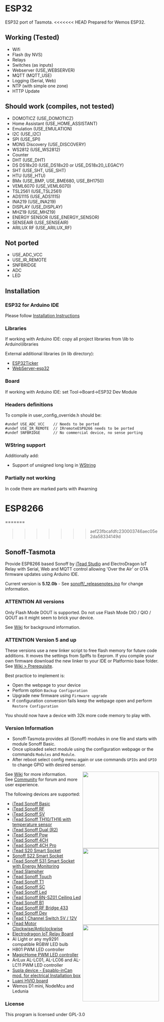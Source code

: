 # ESP32

ESP32 port of Tasmota.
<<<<<<< HEAD
Prepared for Wemos ESP32.

## Working (Tested)

- Wifi
- Flash (by NVS)
- Relays
- Switches (as inputs)
- Webserver (USE_WEBSERVER)
- MQTT (MQTT_USE)
- Logging (Serial, Web)
- NTP (with simple one zone)
- HTTP Update

## Should work (compiles, not tested)

- DOMOTICZ (USE_DOMOTICZ)
- Home Assistant (USE_HOME_ASSISTANT)
- Emulation (USE_EMULATION)
- I2C (USE_I2C)
- SPI (USE_SPI)
- MDNS Discovery (USE_DISCOVERY)
- WS2812 (USE_WS2812)
- Counter
- DHT (USE_DHT)
- DS DS18x20 (USE_DS18x20 or USE_DS18x20_LEGACY)
- SHT (USE_SHT, USE_SHT)
- HTU (USE_HTU)
- BMx (USE_BMP, USE_BME680, USE_BH1750)
- VEML6070 (USE_VEML6070)
- TSL2561 (USE_TSL2561)
- ADS1115 (USE_ADS1115)
- INA219 (USE_INA219)
- DISPLAY (USE_DISPLAY)
- MHZ19 (USE_MHZ19)
- ENERGY SENSOR (USE_ENERGY_SENSOR)
- SENSEAIR (USE_SENSEAIR)
- ARILUX RF (USE_ARILUX_RF)

## Not ported

- USE_ADC_VCC
- USE_IR_REMOTE
- SNFBRIDGE
- ADC
- LED

## Installation

### ESP32 for Arduino IDE

Please follow [Installation Instructions](https://github.com/espressif/arduino-esp32#installation-instructions)

### Libraries

If working with Arduino IDE: copy all project libraries from \lib to Arduino\libraries

External additional libraries (in lib directory):
- [ESP32Ticker](https://github.com/bertmelis/ESP32Ticker)
- [WebServer-esp32](https://github.com/zhouhan0126/WebServer-esp32)

### Board

If working with Arduino IDE: set Tool->Board->ESP32 Dev Module

### Headers definitions

To compile in user_config_override.h should be:

```
#undef USE_ADC_VCC    // Needs to be ported
#undef USE_IR_REMOTE  // IRremoteESP8266 needs to be ported
#undef SNFBRIDGE      // No commercial device, no sense porting
```

### WString support

Additionally add:
- Support of unsigned long long in [WString](https://github.com/espressif/arduino-esp32/issues/1066)


### Partially not working

In code there are marked parts with #warning

# ESP8266
=======
>>>>>>> aef23fbcafdfc230003746aec05e2da58334149d

## Sonoff-Tasmota
Provide ESP8266 based Sonoff by [iTead Studio](https://www.itead.cc/) and ElectroDragon IoT Relay with Serial, Web and MQTT control allowing 'Over the Air' or OTA firmware updates using Arduino IDE.

Current version is **5.12.0b** - See [sonoff/_releasenotes.ino](https://github.com/arendst/Sonoff-Tasmota/blob/development/sonoff/_releasenotes.ino) for change information.

### ATTENTION All versions

Only Flash Mode DOUT is supported. Do not use Flash Mode DIO / QIO / QOUT as it might seem to brick your device.

See [Wiki](https://github.com/arendst/Sonoff-Tasmota/wiki/Theo's-Tasmota-Tips) for background information.

### ATTENTION Version 5 and up

These versions use a new linker script to free flash memory for future code additions. It moves the settings from Spiffs to Eeprom. If you compile your own firmware download the new linker to your IDE or Platformio base folder. See [Wiki > Prerequisite](https://github.com/arendst/Sonoff-Tasmota/wiki/Prerequisite).

Best practice to implement is:
- Open the webpage to your device
- Perform option ``Backup Configuration``
- Upgrade new firmware using ``Firmware upgrade``
- If configuration conversion fails keep the webpage open and perform ``Restore Configuration``

You should now have a device with 32k more code memory to play with.

### Version Information

- Sonoff-Tasmota provides all (Sonoff) modules in one file and starts with module Sonoff Basic.
- Once uploaded select module using the configuration webpage or the commands ```Modules``` and ```Module```.
- After reboot select config menu again or use commands ```GPIOs``` and ```GPIO``` to change GPIO with desired sensor.

<img src="https://github.com/arendst/arendst.github.io/blob/master/media/sonoffbasic.jpg" width="250" align="right" />

See [Wiki](https://github.com/arendst/Sonoff-Tasmota/wiki) for more information.<br />
See [Community](https://groups.google.com/d/forum/sonoffusers) for forum and more user experience.

The following devices are supported:
- [iTead Sonoff Basic](https://www.itead.cc/smart-home/sonoff-wifi-wireless-switch-1.html)
- [iTead Sonoff RF](https://www.itead.cc/smart-home/sonoff-rf.html)
- [iTead Sonoff SV](https://www.itead.cc/smart-home/sonoff-sv.html)<img src="https://github.com/arendst/arendst.github.io/blob/master/media/sonoff_th.jpg" width="250" align="right" />
- [iTead Sonoff TH10/TH16 with temperature sensor](https://www.itead.cc/smart-home/sonoff-th.html)
- [iTead Sonoff Dual (R2)](https://www.itead.cc/smart-home/sonoff-dual.html)
- [iTead Sonoff Pow](https://www.itead.cc/smart-home/sonoff-pow.html)
- [iTead Sonoff 4CH](https://www.itead.cc/smart-home/sonoff-4ch.html)
- [iTead Sonoff 4CH Pro](https://www.itead.cc/smart-home/sonoff-4ch-pro.html)
- [iTead S20 Smart Socket](https://www.itead.cc/smart-socket.html)
- [Sonoff S22 Smart Socket](https://github.com/arendst/Sonoff-Tasmota/issues/627)
- [iTead Sonoff S31 Smart Socket with Energy Monitoring](https://www.itead.cc/sonoff-s31.html)
- [iTead Slampher](https://www.itead.cc/slampher.html)
- [iTead Sonoff Touch](https://www.itead.cc/sonoff-touch.html)
- [iTead Sonoff T1](https://www.itead.cc/sonoff-t1.html)
- [iTead Sonoff SC](https://www.itead.cc/sonoff-sc.html)
- [iTead Sonoff Led](https://www.itead.cc/sonoff-led.html)<img src="https://github.com/arendst/arendst.github.io/blob/master/media/sonoff4ch.jpg" height="250" align="right" />
- [iTead Sonoff BN-SZ01 Ceiling Led](https://www.itead.cc/bn-sz01.html)
- [iTead Sonoff B1](https://www.itead.cc/sonoff-b1.html)
- [iTead Sonoff RF Bridge 433](https://www.itead.cc/sonoff-rf-bridge-433.html)
- [iTead Sonoff Dev](https://www.itead.cc/sonoff-dev.html)
- [iTead 1 Channel Switch 5V / 12V](https://www.itead.cc/smart-home/inching-self-locking-wifi-wireless-switch.html)
- [iTead Motor Clockwise/Anticlockwise](https://www.itead.cc/smart-home/motor-reversing-wifi-wireless-switch.html)
- [Electrodragon IoT Relay Board](http://www.electrodragon.com/product/wifi-iot-relay-board-based-esp8266/)
- AI Light or any my9291 compatible RGBW LED bulb
- H801 PWM LED controller
- [MagicHome PWM LED controller](https://github.com/arendst/Sonoff-Tasmota/wiki/MagicHome-LED-strip-controller)
- AriLux AL-LC01, AL-LC06 and AL-LC11 PWM LED controller
- [Supla device - Espablo-inCan mod. for electrical Installation box](https://forum.supla.org/viewtopic.php?f=33&t=2188)
- [Luani HVIO board](https://luani.de/projekte/esp8266-hvio/)
- Wemos D1 mini, NodeMcu and Ledunia

### License

This program is licensed under GPL-3.0

